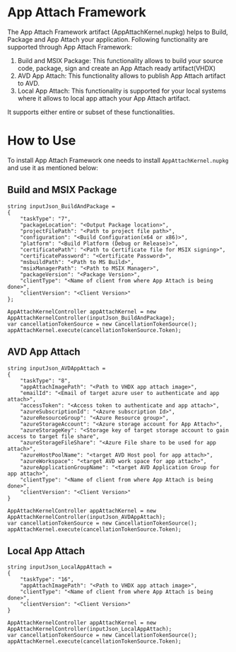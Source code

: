 # App Attach Framework
The App Attach Framework artifact (AppAttachKernel.nupkg) helps to Build, Package and App Attach your application. Following functionality are supported through App Attach Framework:
1. Build and MSIX Package: This functionality allows to build your source code, package, sign and create an App Attach ready artifact(VHDX)
2. AVD App Attach: This functionality allows to publish App Attach artifact to AVD.
3. Local App Attach: This functionality is supported for your local systems where it allows to local app attach your App Attach artifact.

It supports either entire or subset of these functionalities.

# How to Use
To install App Attach Framework one needs to install `AppAttachKernel.nupkg` and use it as mentioned below:

## Build and MSIX Package
``` json5
string inputJson_BuildAndPackage = 
{
	"taskType": "7", 
	"packageLocation": "<Output Package location>", 
	"projectFilePath": "<Path to project file path>", 
	"configuration": "<Build Configuration(x64 or x86)>", 
	"platform": "<Build Platform (Debug or Release)>", 
	"certificatePath": "<Path to Certificate file for MSIX signing>", 
	"certificatePassword": "<Certificate Password>", 
	"msbuildPath": "<Path to MS Build>", 
	"msixManagerPath": "<Path to MSIX Manager>", 
	"packageVersion": "<Package Version>",
	"clientType": "<Name of client from where App Attach is being done>",
	"clientVersion": "<Client Version>"
}; 

AppAttachKernelController appAttachKernel = new AppAttachKernelController(inputJson_BuildAndPackage);
var cancellationTokenSource = new CancellationTokenSource();
appAttachKernel.execute(cancellationTokenSource.Token);
```

## AVD App Attach
``` json5
string inputJson_AVDAppAttach = 
{
	"taskType": "8", 
	"appAttachImagePath": "<Path to VHDX app attach image>",
	"emailId": "<Email of target azure user to authenticate and app attach>", 
	"accessToken": "<Access token to authenticate and app attach>", 
	"azureSubscriptionId": "<Azure subscription Id>",
	"azureResourceGroup": "<Azure Resource group>",
	"azureStorageAccount": "<Azure storage account for App Attach>",
	"azureStorageKey": "<Storage key of target storage account to gain access to target file share", 
	"azureStorageFileShare": "<Azure File share to be used for app attach>",
	"azureHostPoolName": "<target AVD Host pool for app attach>",
	"azureWorkspace": "<target AVD work space for app attach>", 
	"azureApplicationGroupName": "<target AVD Application Group for app attach>",
	"clientType": "<Name of client from where App Attach is being done>",
	"clientVersion": "<Client Version>"
}

AppAttachKernelController appAttachKernel = new AppAttachKernelController(inputJson_AVDAppAttach);
var cancellationTokenSource = new CancellationTokenSource();
appAttachKernel.execute(cancellationTokenSource.Token);
```

## Local App Attach
``` json5
string inputJson_LocalAppAttach = 
{
	"taskType": "16", 
	"appAttachImagePath": "<Path to VHDX app attach image>",
	"clientType": "<Name of client from where App Attach is being done>",
	"clientVersion": "<Client Version>"
}

AppAttachKernelController appAttachKernel = new AppAttachKernelController(inputJson_LocalAppAttach);
var cancellationTokenSource = new CancellationTokenSource();
appAttachKernel.execute(cancellationTokenSource.Token);
```